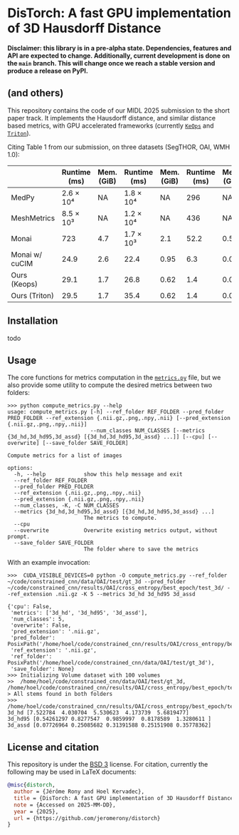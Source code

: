 # DisTorch: A fast GPU implementation of 3D Hausdorff Distance

**Disclaimer: this library is in a pre-alpha state. Dependencies, features and API are expected to change.
Additionally, current development is done on the `main` branch.
This will change once we reach a stable version and produce a release on PyPI.**

## (and others)

This repository contains the code of our MIDL 2025 submission to the short paper track. It implements the Hausdorff distance, and similar distance based metrics, with GPU accelerated frameworks (currently [`KeOps`](https://www.kernel-operations.io/) and [`Triton`](https://github.com/triton-lang/triton)).

Citing Table 1 from our submission, on three datasets (SegTHOR, OAI, WMH 1.0):

|                | Runtime (ms) | Mem. (GiB) | Runtime (ms) | Mem. (GiB) | Runtime (ms) | Mem. (GiB) |
|----------------|--------------|------------|--------------|------------|--------------|------------|
| MedPy          | 2.6 × 10⁴    | NA         | 1.8 × 10⁴    | NA         | 296          | NA         |
| MeshMetrics    | 8.5 × 10³    | NA         | 1.2 × 10⁴    | NA         | 436          | NA         |
| Monai          | 723          | 4.7        | 1.7 × 10³    | 2.1        | 52.2         | 0.52       |
| Monai w/ cuCIM | 24.9         | 2.6        | 22.4         | 0.95       | 6.3          | 0.09       |
| Ours (Keops)   | 29.1         | 1.7        | 26.8         | 0.62       | 1.4          | 0.06       |
| Ours (Triton)  | 29.5         | 1.7        | 35.4         | 0.62       | 1.4          | 0.06       |

## Installation
todo
## Usage

The core functions for metrics computation in the [`metrics.py`](distorch/metrics.py) file, but we also provide some utility to compute the desired metrics between two folders:
```
>>> python compute_metrics.py --help
usage: compute_metrics.py [-h] --ref_folder REF_FOLDER --pred_folder PRED_FOLDER --ref_extension {.nii.gz,.png,.npy,.nii} [--pred_extension {.nii.gz,.png,.npy,.nii}]
                          --num_classes NUM_CLASSES [--metrics {3d_hd,3d_hd95,3d_assd} [{3d_hd,3d_hd95,3d_assd} ...]] [--cpu] [--overwrite] [--save_folder SAVE_FOLDER]

Compute metrics for a list of images

options:
  -h, --help            show this help message and exit
  --ref_folder REF_FOLDER
  --pred_folder PRED_FOLDER
  --ref_extension {.nii.gz,.png,.npy,.nii}
  --pred_extension {.nii.gz,.png,.npy,.nii}
  --num_classes, -K, -C NUM_CLASSES
  --metrics {3d_hd,3d_hd95,3d_assd} [{3d_hd,3d_hd95,3d_assd} ...]
                        The metrics to compute.
  --cpu
  --overwrite           Overwrite existing metrics output, without prompt.
  --save_folder SAVE_FOLDER
                        The folder where to save the metrics
```

With an example invocation:
```
>>>  CUDA_VISIBLE_DEVICES=0 python -O compute_metrics.py --ref_folder ~/code/constrained_cnn/data/OAI/test/gt_3d --pred_folder ~/code/constrained_cnn/results/OAI/cross_entropy/best_epoch/test_3d/ --ref_extension .nii.gz -K 5 --metrics 3d_hd 3d_hd95 3d_assd

{'cpu': False,
 'metrics': ['3d_hd', '3d_hd95', '3d_assd'],
 'num_classes': 5,
 'overwrite': False,
 'pred_extension': '.nii.gz',
 'pred_folder': PosixPath('/home/hoel/code/constrained_cnn/results/OAI/cross_entropy/best_epoch/test_3d'),
 'ref_extension': '.nii.gz',
 'ref_folder': PosixPath('/home/hoel/code/constrained_cnn/data/OAI/test/gt_3d'),
 'save_folder': None}
>>> Initializing Volume dataset with 100 volumes
>>  /home/hoel/code/constrained_cnn/data/OAI/test/gt_3d, /home/hoel/code/constrained_cnn/results/OAI/cross_entropy/best_epoch/test_3d
> All stems found in both folders
>>> /home/hoel/code/constrained_cnn/results/OAI/cross_entropy/best_epoch/test_3d
3d_hd [7.522784  4.030704  5.530623  4.173739  5.6819477]
3d_hd95 [0.54261297 0.8277547  0.9859997  0.8178589  1.3280611 ]
3d_assd [0.07726964 0.25085682 0.31391588 0.25151908 0.35778362]
```


## License and citation
This repository is under the [BSD 3](LICENSE) license. For citation, currently the following may be used in LaTeX documents:
```bibtex
@misc{distorch,
  author = {Jérôme Rony and Hoel Kervadec},
  title = {DisTorch: A fast GPU implementation of 3D Hausdorff Distance},
  note = {Accessed on 2025-MM-DD},
  year = {2025},
  url = {https://github.com/jeromerony/distorch}
}

